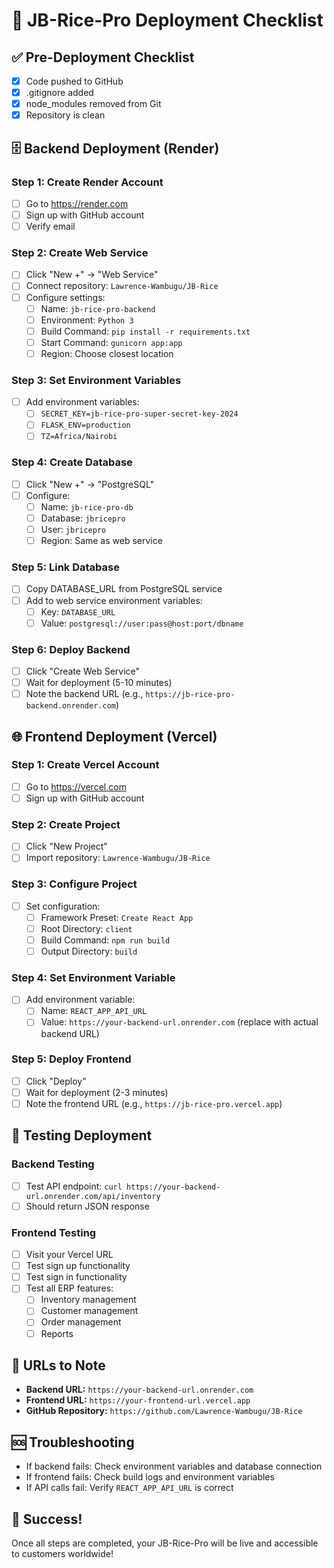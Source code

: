 # 🚀 JB-Rice-Pro Deployment Checklist

## ✅ Pre-Deployment Checklist
- [x] Code pushed to GitHub
- [x] .gitignore added
- [x] node_modules removed from Git
- [x] Repository is clean

## 🗄️ Backend Deployment (Render)

### Step 1: Create Render Account
- [ ] Go to https://render.com
- [ ] Sign up with GitHub account
- [ ] Verify email

### Step 2: Create Web Service
- [ ] Click "New +" → "Web Service"
- [ ] Connect repository: `Lawrence-Wambugu/JB-Rice`
- [ ] Configure settings:
  - [ ] Name: `jb-rice-pro-backend`
  - [ ] Environment: `Python 3`
  - [ ] Build Command: `pip install -r requirements.txt`
  - [ ] Start Command: `gunicorn app:app`
  - [ ] Region: Choose closest location

### Step 3: Set Environment Variables
- [ ] Add environment variables:
  - [ ] `SECRET_KEY=jb-rice-pro-super-secret-key-2024`
  - [ ] `FLASK_ENV=production`
  - [ ] `TZ=Africa/Nairobi`

### Step 4: Create Database
- [ ] Click "New +" → "PostgreSQL"
- [ ] Configure:
  - [ ] Name: `jb-rice-pro-db`
  - [ ] Database: `jbricepro`
  - [ ] User: `jbricepro`
  - [ ] Region: Same as web service

### Step 5: Link Database
- [ ] Copy DATABASE_URL from PostgreSQL service
- [ ] Add to web service environment variables:
  - [ ] Key: `DATABASE_URL`
  - [ ] Value: `postgresql://user:pass@host:port/dbname`

### Step 6: Deploy Backend
- [ ] Click "Create Web Service"
- [ ] Wait for deployment (5-10 minutes)
- [ ] Note the backend URL (e.g., `https://jb-rice-pro-backend.onrender.com`)

## 🌐 Frontend Deployment (Vercel)

### Step 1: Create Vercel Account
- [ ] Go to https://vercel.com
- [ ] Sign up with GitHub account

### Step 2: Create Project
- [ ] Click "New Project"
- [ ] Import repository: `Lawrence-Wambugu/JB-Rice`

### Step 3: Configure Project
- [ ] Set configuration:
  - [ ] Framework Preset: `Create React App`
  - [ ] Root Directory: `client`
  - [ ] Build Command: `npm run build`
  - [ ] Output Directory: `build`

### Step 4: Set Environment Variable
- [ ] Add environment variable:
  - [ ] Name: `REACT_APP_API_URL`
  - [ ] Value: `https://your-backend-url.onrender.com` (replace with actual backend URL)

### Step 5: Deploy Frontend
- [ ] Click "Deploy"
- [ ] Wait for deployment (2-3 minutes)
- [ ] Note the frontend URL (e.g., `https://jb-rice-pro.vercel.app`)

## 🧪 Testing Deployment

### Backend Testing
- [ ] Test API endpoint: `curl https://your-backend-url.onrender.com/api/inventory`
- [ ] Should return JSON response

### Frontend Testing
- [ ] Visit your Vercel URL
- [ ] Test sign up functionality
- [ ] Test sign in functionality
- [ ] Test all ERP features:
  - [ ] Inventory management
  - [ ] Customer management
  - [ ] Order management
  - [ ] Reports

## 📝 URLs to Note
- **Backend URL:** `https://your-backend-url.onrender.com`
- **Frontend URL:** `https://your-frontend-url.vercel.app`
- **GitHub Repository:** `https://github.com/Lawrence-Wambugu/JB-Rice`

## 🆘 Troubleshooting
- If backend fails: Check environment variables and database connection
- If frontend fails: Check build logs and environment variables
- If API calls fail: Verify `REACT_APP_API_URL` is correct

## 🎉 Success!
Once all steps are completed, your JB-Rice-Pro will be live and accessible to customers worldwide! 